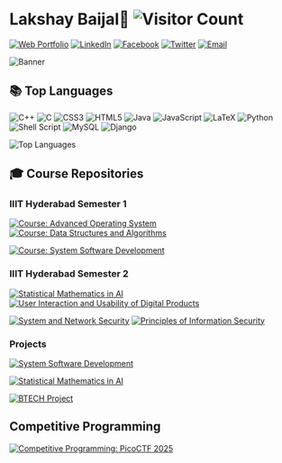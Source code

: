 # Lakshay Baijal👋 ![Visitor Count](https://komarev.com/ghpvc/?username=LakshayBaijal&color=brightgreen)

[![Web Portfolio](https://img.shields.io/badge/Website-E34F26?style=for-the-badge&logo=html5&logoColor=white)](https://lakshaybaijal.github.io/Lakshay)
[![LinkedIn](https://img.shields.io/badge/LinkedIn-0A66C2?style=for-the-badge&logo=linkedin&logoColor=white)](https://www.linkedin.com/in/lakshaybaijal) 
[![Facebook](https://img.shields.io/badge/Facebook-1877F2?style=for-the-badge&logo=facebook&logoColor=white)](https://www.facebook.com/profile.php?id=61554273341056) 
[![Twitter](https://img.shields.io/badge/Twitter-1DA1F2?style=for-the-badge&logo=twitter&logoColor=white)](https://twitter.com/mastermindshay) 
[![Email](https://img.shields.io/badge/Email-D14836?style=for-the-badge&logo=gmail&logoColor=white)](mailto:lakshaybaijal@gmail.com)


![Banner](https://mma.prnewswire.com/media/1900509/IIITH_Logo.jpg?p=twitter)

## 📚 Top Languages

![C++](https://img.shields.io/badge/c++-%2300599C.svg?style=plastic&logo=c%2B%2B&logoColor=white) 
![C](https://img.shields.io/badge/c-%2300599C.svg?style=plastic&logo=c&logoColor=white)
![CSS3](https://img.shields.io/badge/css3-%231572B6.svg?style=plastic&logo=css3&logoColor=white)
![HTML5](https://img.shields.io/badge/html5-%23E34F26.svg?style=plastic&logo=html5&logoColor=white) 
![Java](https://img.shields.io/badge/java-%23ED8B00.svg?style=plastic&logo=openjdk&logoColor=white) 
![JavaScript](https://img.shields.io/badge/javascript-%23323330.svg?style=plastic&logo=javascript&logoColor=%23F7DF1E) 
![LaTeX](https://img.shields.io/badge/latex-%23008080.svg?style=plastic&logo=latex&logoColor=white)
![Python](https://img.shields.io/badge/python-3670A0?style=plastic&logo=python&logoColor=ffdd54)
![Shell Script](https://img.shields.io/badge/shell_script-%23121011.svg?style=plastic&logo=gnu-bash&logoColor=white) 
![MySQL](https://img.shields.io/badge/mysql-4479A1.svg?style=plastic&logo=mysql&logoColor=white)
![Django](https://img.shields.io/badge/django-3670A0.svg?style=plastic&logo=django&logoColor=white)

![Top Languages](https://github-readme-stats.vercel.app/api/top-langs/?username=LakshayBaijal&exclude_repo=repo1,repo2&theme=radical&layout=compact&hide=Makefile)

## 🎓 Course Repositories
### IIIT Hyderabad Semester 1
[![Course: Advanced Operating System](https://img.shields.io/badge/Course-Advanced%20Operating%20System-3776AB?style=for-the-badge&logo=mortarboard&logoColor=white)](https://github.com/LakshayBaijal/IIITHyderabad_AOS_Assignments_Lakshay)
[![Course: Data Structures and Algorithms](https://img.shields.io/badge/Course-Data%20Structures%20&%20Algorithms-28A745?style=for-the-badge&logo=mortarboard&logoColor=white)](https://github.com/LakshayBaijal/IIITHyderabad_DSAP_Assignments_Lakshay)

[![Course: System Software Development](https://img.shields.io/badge/Course-System%20Software%20Development-FFC107?style=for-the-badge&logo=mortarboard&logoColor=white)](https://github.com/LakshayBaijal/IIITHyderabad_SSD_Assignments_Lakshay)

### IIIT Hyderabad Semester 2
[![Statistical Mathematics in AI](https://img.shields.io/badge/Course-Statistical%20Mathematics%20in%20AI-28A745?style=for-the-badge&logo=mortarboard&logoColor=white)](https://github.com/LakshayBaijal/SMAI_Assignments_Lakshay)
[![User Interaction and Usability of Digital Products ](https://img.shields.io/badge/Course-User%20Interaction%20and%20Usability%20of%20Digital%20Products-FFC107?style=for-the-badge&logo=mortarboard&logoColor=white)](https://github.com/LakshayBaijal/UIUD_Lakshay)

[![System and Network Security](https://img.shields.io/badge/Course-System%20and%20Network%20Security-28A745?style=for-the-badge&logo=mortarboard&logoColor=white)](https://github.com/LakshayBaijal/SNS_Assignments_Lakshay)
[![Principles of Information Security](https://img.shields.io/badge/Course-Principles%20of%20Information%20Security-3776AB?style=for-the-badge&logo=mortarboard&logoColor=white)](https://github.com/LakshayBaijal/POIS_Assignments_Lakshay)

### Projects

[![System Software Development](https://img.shields.io/badge/Project-System%20Software%20Development%20Log%20Analysis%20using%20shell%20Scripting-FF0040?style=for-the-badge&logo=mortarboard&logoColor=white)](https://github.com/LakshayBaijal/SSD_Project_Team30)

[![Statistical Mathematics in AI](https://img.shields.io/badge/Project-Statistical%20Mathematics%20in%20AI%20Ball%20Tracking%20in%20Table%20Tennis-FF0040?style=for-the-badge&logo=mortarboard&logoColor=white)](https://github.com/LakshayBaijal/SMAI_Project)

[![BTECH Project](https://img.shields.io/badge/Project-NFA%20Workflow%20in%20Django-FF0040?style=for-the-badge&logo=mortarboard&logoColor=white)](https://github.com/LakshayBaijal/NFA-WorkFlow-in-Django)

## Competitive Programming 
[![Competitive Programming: PicoCTF 2025](https://img.shields.io/badge/CyberSecurity-Pico%20CTF%202025-3776AB?style=for-the-badge&logo=mortarboard&logoColor=white)](https://github.com/LakshayBaijal/PicoCTF-2025-Questions-with-Answers)



